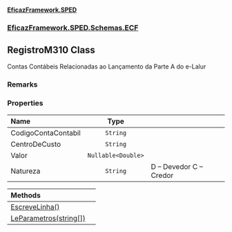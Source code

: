 #### [EficazFramework.SPED](EficazFrameworkSPED.md 'EficazFramework SPED')
### [EficazFramework.SPED.Schemas.ECF](EficazFramework.SPED.Schemas.ECF.md 'EficazFramework.SPED.Schemas.ECF')

## RegistroM310 Class

Contas Contábeis Relacionadas ao Lançamento da Parte A do e-Lalur

### Remarks
### Properties

| Name | Type | |
| :--- | :---: | :--- |
| CodigoContaContabil | `String` |  |
| CentroDeCusto | `String` |  |
| Valor | `Nullable<Double>` |  |
| Natureza | `String` | D – Devedor            C – Credor |

| Methods | |
| :--- | :--- |
| [EscreveLinha()](EficazFramework.SPED.Schemas.ECF/RegistroM310/EscreveLinha().md 'EficazFramework.SPED.Schemas.ECF.RegistroM310.EscreveLinha()') | |
| [LeParametros(string[])](EficazFramework.SPED.Schemas.ECF/RegistroM310/LeParametros(string[]).md 'EficazFramework.SPED.Schemas.ECF.RegistroM310.LeParametros(string[])') | |
